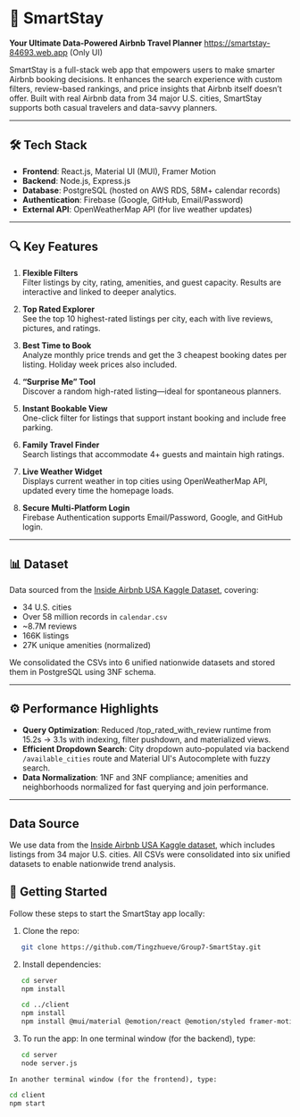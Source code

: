 # 🏡 SmartStay  
**Your Ultimate Data-Powered Airbnb Travel Planner** https://smartstay-84693.web.app (Only UI)

SmartStay is a full-stack web app that empowers users to make smarter Airbnb booking decisions. It enhances the search experience with custom filters, review-based rankings, and price insights that Airbnb itself doesn’t offer. Built with real Airbnb data from 34 major U.S. cities, SmartStay supports both casual travelers and data-savvy planners.

---

## 🛠️ Tech Stack

- **Frontend**: React.js, Material UI (MUI), Framer Motion  
- **Backend**: Node.js, Express.js  
- **Database**: PostgreSQL (hosted on AWS RDS, 58M+ calendar records)  
- **Authentication**: Firebase (Google, GitHub, Email/Password)  
- **External API**: OpenWeatherMap API (for live weather updates)

---

## 🔍 Key Features

1. **Flexible Filters**  
   Filter listings by city, rating, amenities, and guest capacity. Results are interactive and linked to deeper analytics.

2. **Top Rated Explorer**  
   See the top 10 highest-rated listings per city, each with live reviews, pictures, and ratings.

3. **Best Time to Book**  
   Analyze monthly price trends and get the 3 cheapest booking dates per listing. Holiday week prices also included.

4. **“Surprise Me” Tool**  
   Discover a random high-rated listing—ideal for spontaneous planners.

5. **Instant Bookable View**  
   One-click filter for listings that support instant booking and include free parking.

6. **Family Travel Finder**  
   Search listings that accommodate 4+ guests and maintain high ratings.

7. **Live Weather Widget**  
   Displays current weather in top cities using OpenWeatherMap API, updated every time the homepage loads.

8. **Secure Multi-Platform Login**  
   Firebase Authentication supports Email/Password, Google, and GitHub login.

---

## 📊 Dataset

Data sourced from the [Inside Airbnb USA Kaggle Dataset](https://www.kaggle.com/datasets/konradb/inside-airbnb-usa), covering:

- 34 U.S. cities  
- Over 58 million records in `calendar.csv`  
- ~8.7M reviews  
- 166K listings  
- 27K unique amenities (normalized)  

We consolidated the CSVs into 6 unified nationwide datasets and stored them in PostgreSQL using 3NF schema.

---

## ⚙️ Performance Highlights

- **Query Optimization**: Reduced /top_rated_with_review runtime from 15.2s → 3.1s with indexing, filter pushdown, and materialized views.
- **Efficient Dropdown Search**: City dropdown auto-populated via backend `/available_cities` route and Material UI's Autocomplete with fuzzy search.
- **Data Normalization**: 1NF and 3NF compliance; amenities and neighborhoods normalized for fast querying and join performance.

---


## Data Source
We use data from the [Inside Airbnb USA Kaggle dataset](https://www.kaggle.com/datasets/konradb/inside-airbnb-usa), which includes listings from 34 major U.S. cities. All CSVs were consolidated into six unified datasets to enable nationwide trend analysis.


## 🚀 Getting Started

Follow these steps to start the SmartStay app locally:

1. Clone the repo:

```bash
   git clone https://github.com/Tingzhueve/Group7-SmartStay.git
```

2. Install dependencies:

```sh
   cd server
   npm install
```

```sh
   cd ../client
   npm install
   npm install @mui/material @emotion/react @emotion/styled framer-motion
```

3. To run the app:
   In one terminal window (for the backend), type:

```sh
   cd server
   node server.js
```

    In another terminal window (for the frontend), type:

```sh
cd client
npm start
```
